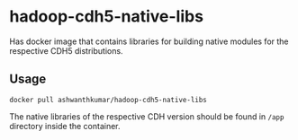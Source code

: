 # hadoop-cdh5-native-libs

Has docker image that contains libraries for building native modules for the respective CDH5 distributions.
 
## Usage
```
docker pull ashwanthkumar/hadoop-cdh5-native-libs
```

The native libraries of the respective CDH version should be found in `/app` directory inside the container.
